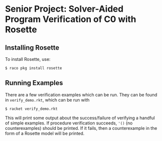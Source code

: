 # Senior Project: Solver-Aided Program Verification of C0 with Rosette

## Installing Rosette
To install Rosette, use:

`$ raco pkg install rosette`

## Running Examples
There are a few verification examples which can be run. They can be found in `verify_demo.rkt`, which can be run with

`$ racket verify_demo.rkt`

This will print some output about the success/failure of verifying a handful of simple examples. 
If procedure verification succeeds, `'()` (no counterexamples) should be printed. If it fails, then a counterexample in
the form of a Rosette model will be printed. 